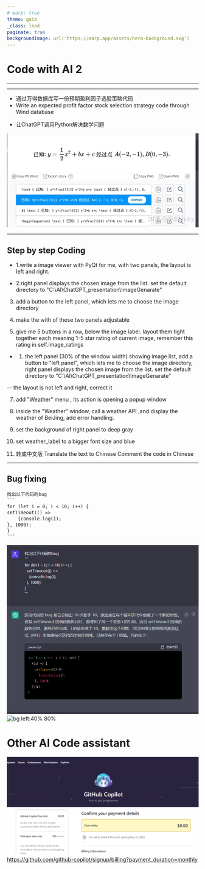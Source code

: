 ```yaml
---
# marp: true
theme: gaia
_class: lead
paginate: true
backgroundImage: url('https://marp.app/assets/hero-background.svg')
---
```


# Code with AI 2
---


---
* 通过万得数据库写一份预期盈利因子选股策略代码
* Write an expected profit factor stock selection strategy code through Wind database

- 让ChatGPT调用Python解决数学问题

![bg left:40% 80%](/Coding/v2.webp)


---

## Step by step Coding 
* 1.write a image viewer with PyQt for me, with two panels, the layout is left and right.

* 2.right panel displays the chosen image from the list.
set the default directory to "C:\AI\ChatGPT_presentation\ImageGenarate"

3. add a button to the left panel, which lets me to choose the image directory

4. make the with of these two panels adjustable

5. give me 5 buttons in a row, below the image label. layout them tight together
each meaning 1-5 star rating of current image, remember this rating in self.image_ratings

* 1. the left panel (30% of the window width) showing image list, add a button to "left panel", which lets me to choose the image directory,
right panel displays the chosen image from the list.
set the default directory to "C:\AI\ChatGPT_presentation\ImageGenarate"

-- the layout is not left and right, correct it

7. add "Weather" menu , its action is opening a popup window

8. inside the "Weather" window, call a weather API ,and display the weather of BeiJing, add error handling.
<!-- 
auto resize the image to 90% of the panel size in the right when the panel width is changed. -->
9. set the background of right panel to deep gray

10. set weather_label to a  bigger font size and blue

11. 转成中文版
    Translate the text to Chinese
    Comment the code in Chinese

---


## Bug fixing

    找出以下代码的bug
    ```
    for (let i = 0; i < 10; i++) {
    setTimeout(() => 
        {console.log(i);
    }, 1000);
    }
    ```
![bg left:40% 80%](/images/Chat/Code/bugFix.png)
![bg left:40% 80%](https://substackcdn.com/image/fetch/w_600,c_limit,f_webp,q_auto:good,fl_progressive:steep/https%3A%2F%2Fpbs.substack.com%2Fmedia%2FFi1jJQrVQAALlXH.jpg)

# Other AI Code assistant 

![bg top:0% 50%](/coding/copilot.png)
https://github.com/github-copilot/signup/billing?payment_duration=monthly

 <!-- Video sharing -->
